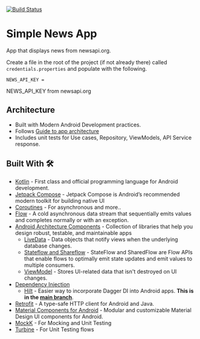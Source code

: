 [![Build Status](https://app.bitrise.io/app/73eb58efffb0c429/status.svg?token=b6qaGNgGObRTLv8Rt-UmGw&branch=master)](https://app.bitrise.io/app/73eb58efffb0c429)

# Simple News App
App that displays news from newsapi.org.

Create a file in the root of the project (if not already there) called `credentials.properties` and populate with the following.
```
NEWS_API_KEY = 
```
NEWS_API_KEY from newsapi.org

## Architecture
* Built with Modern Android Development practices.
* Follows [Guide to app architecture](https://developer.android.com/topic/architecture)
* Includes unit tests for Use cases, Repository, ViewModels, API Service response.

## Built With 🛠
- [Kotlin](https://kotlinlang.org/) - First class and official programming language for Android development.
- [Jetpack Compose](https://developer.android.com/jetpack/compose) - Jetpack Compose is Android’s recommended modern toolkit for building native UI
- [Coroutines](https://kotlinlang.org/docs/reference/coroutines-overview.html) - For asynchronous and more..
- [Flow](https://kotlin.github.io/kotlinx.coroutines/kotlinx-coroutines-core/kotlinx.coroutines.flow/-flow/) - A cold asynchronous data stream that sequentially emits values and completes normally or with an exception.
- [Android Architecture Components](https://developer.android.com/topic/libraries/architecture) - Collection of libraries that help you design robust, testable, and maintainable apps
  - [LiveData](https://developer.android.com/topic/libraries/architecture/livedata) - Data objects that notify views when the underlying database changes.
  - [Stateflow and Shareflow](https://developer.android.com/kotlin/flow/stateflow-and-sharedflow) - StateFlow and SharedFlow are Flow APIs that enable flows to optimally emit state updates and emit values to multiple consumers.
  - [ViewModel](https://developer.android.com/topic/libraries/architecture/viewmodel) - Stores UI-related data that isn't destroyed on UI changes.
- [Dependency Injection](https://developer.android.com/training/dependency-injection)
  - [Hilt](https://dagger.dev/hilt) - Easier way to incorporate Dagger DI into Android apps. **This is in the [main branch](https://github.com/wajahatkarim3/Imagine)**.
- [Retrofit](https://square.github.io/retrofit/) - A type-safe HTTP client for Android and Java.
- [Material Components for Android](https://github.com/material-components/material-components-android) - Modular and customizable Material Design UI components for Android.
- [MockK](https://mockk.io) - For Mocking and Unit Testing
- [Turbine](https://github.com/cashapp/turbine) - For Unit Testing flows
